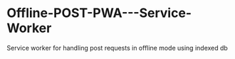 # Offline-POST-PWA---Service-Worker
Service worker for handling post requests in offline mode using indexed db

